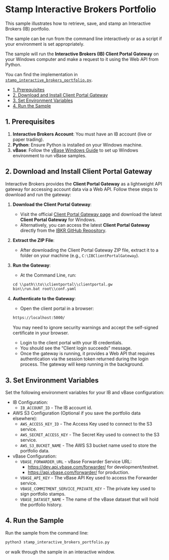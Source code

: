 <!-- omit in toc -->

# Stamp Interactive Brokers Portfolio

This sample illustrates how to retrieve, save, and stamp an Interactive Brokers (IB) portfolio.

The sample can be run from the command line interactively or as a script if your environment is set appropriately.

The sample will run the **Interactive Brokers (IB) Client Portal Gateway** on your Windows computer and make a request to it using the Web API from Python.

You can find the implementation in [`stamp_interactive_brokers_portfolio.py`](https://github.com/validityBase/vbase-py-samples/blob/main/samples/stamp_interactive_brokers_portfolio.py).

- [1. Prerequisites](../vbase-py-samples/stamp_interactive_brokers_portfolio.md#prerequisites)
- [2. Download and Install Client Portal Gateway](../vbase-py-samples/stamp_interactive_brokers_portfolio.md#download-and-install-client-portal-gateway)
- [3. Set Environment Variables](../vbase-py-samples/stamp_interactive_brokers_portfolio.md#set-environmental-variables)
- [4. Run the Sample](../vbase-py-samples/stamp_interactive_brokers_portfolio.md#run-the-sample)

## 1. Prerequisites <a href="#prerequisites" id="#prerequisites"></a>

1. **Interactive Brokers Account**: You must have an IB account (live or paper trading).
2. **Python**: Ensure Python is installed on your Windows machine.
3. **vBase**: Follow the [vBase Windows Guide](windows_guide.md) to set up Windows environment to run vBase samples.

## 2. Download and Install Client Portal Gateway <a href="#download-and-install-client-portal-gateway" id="#download-and-install-client-portal-gateway"></a>

Interactive Brokers provides the **Client Portal Gateway** as a lightweight API gateway for accessing account data via a Web API. Follow these steps to download and run the gateway:

1. **Download the Client Portal Gateway**:
   - Visit the official [Client Portal Gateway page](https://www.interactivebrokers.com/en/index.php?f=50462) and download the latest **Client Portal Gateway** for Windows.
   - Alternatively, you can access the latest **Client Portal Gateway** directly from the [IBKR GitHub Repository](https://github.com/InteractiveBrokers/clientportal.gw).
2. **Extract the ZIP File**:
   - After downloading the Client Portal Gateway ZIP file, extract it to a folder on your machine (e.g., `C:\IBClientPortalGateway`).
3. **Run the Gateway**:
   - At the Command Line, run:

   ```default
   cd \\path\\to\\clientportal\\clientportal.gw
   bin\\run.bat root\\conf.yaml
   ```
4. **Authenticate to the Gateway**:
   - Open the client portal in a browser:

   ```default
   https://localhost:5000/
   ```

   You may need to ignore security warnings and accept the self-signed certificate in your browser.
   - Login to the client portal with your IB credentials.
   - You should see the “Client login succeeds” message.
   - Once the gateway is running, it provides a Web API that requires authentication via the session token returned during the login process. The gateway will keep running in the background.

## 3. Set Environment Variables<a href="#set-environmental-variables" id="#set-environmental-variables"></a>

Set the following environment variables for your IB and vBase configuration:

- IB Configuration:
  - `IB_ACCOUNT_ID` - The IB account id.
- AWS S3 Configuration (Optional if you save the portfolio data elsewhere):
  - `AWS_ACCESS_KEY_ID` - The Access Key used to connect to the S3 service.
  - `AWS_SECRET_ACCESS_KEY` - The Secret Key used to connect to the S3 service.
  - `AWS_S3_BUCKET_NAME` - The AWS S3 bucket name used to store the portfolio data.
- vBase Configuration:
  - `VBASE_FORWARDER_URL` - vBase Forwarder Service URL:
    - https://dev.api.vbase.com/forwarder/ for development/testnet.
    - https://api.vbase.com/forwarder/ for production.
  - `VBASE_API_KEY` - The vBase API Key used to access the Forwarder service.
  - `VBASE_COMMITMENT_SERVICE_PRIVATE_KEY` - The private key used to sign portfolio stamps.
  - `VBASE_DATASET_NAME` - The name of the vBase dataset that will hold the portfolio history.

## 4. Run the Sample<a href="#run-the-sample" id="#run-the-sample"></a>

Run the sample from the command line:

```bash
python3 stamp_interactive_brokers_portfolio.py
```

or walk through the sample in an interactive window.
